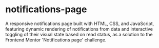 # notifications-page
A responsive notifications page built with HTML, CSS, and JavaScript, featuring dynamic rendering of notifications from data and interactive toggling of their visual state based on read status, as a solution to the Frontend Mentor 'Notifications page' challenge.

